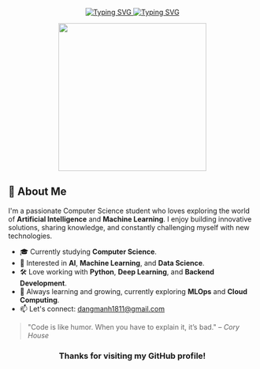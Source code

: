 <p align="center">
  <a href="https://github.com/dangmanh1811#gh-light-mode-only">
    <img src="https://readme-typing-svg.herokuapp.com?font=Roboto+Mono&size=32&duration=4000&pause=500&color=F72C72&center=true&vCenter=true&width=600&height=55&lines=Hi+there+%F0%9F%91%8B%2C+I'm+Manh!+%F0%9F%87%BB%F0%9F%87%B3;++Welcome+to+my+GitHub" alt="Typing SVG" />
  </a>

  <a href="https://github.com/dangmanh1811#gh-dark-mode-only"> 
    <img src="https://readme-typing-svg.herokuapp.com?font=Roboto+Mono&size=32&duration=4000&pause=500&color=11C4F7&center=true&vCenter=true&width=600&height=55&lines=Hi+there+%F0%9F%91%8B%2C+I'm+Manh!+%F0%9F%87%BB%F0%9F%87%B3;++Welcome+to+my+GitHub" alt="Typing SVG" />
  </a>
</p>

<div align="center">
  <img src="https://media4.giphy.com/media/v1.Y2lkPTc5MGI3NjExOXp5ZzlmaWhidzhqa2VsY2Z6NGd1MmM3OG9qOGM2Y3VrNnI2dHAxYyZlcD12MV9pbnRlcm5hbF9naWZfYnlfaWQmY3Q9Zw/kdFKwmwADglUorwrIa/giphy.gif" width="300"/>
</div>

## 🚀 About Me

I'm a passionate Computer Science student who loves exploring the world of **Artificial Intelligence** and **Machine Learning**. I enjoy building innovative solutions, sharing knowledge, and constantly challenging myself with new technologies.

- 🎓 Currently studying **Computer Science**.
- 🤖 Interested in **AI**, **Machine Learning**, and **Data Science**.
- 🛠️ Love working with **Python**, **Deep Learning**, and **Backend Development**.
- 🌱 Always learning and growing, currently exploring **MLOps** and **Cloud Computing**.
- 📫 Let's connect: [dangmanh1811@gmail.com](mailto:dangmanh1811@gmail.com)

> "Code is like humor. When you have to explain it, it’s bad." – *Cory House*

### <p align="center">Thanks for visiting my GitHub profile!</p>
